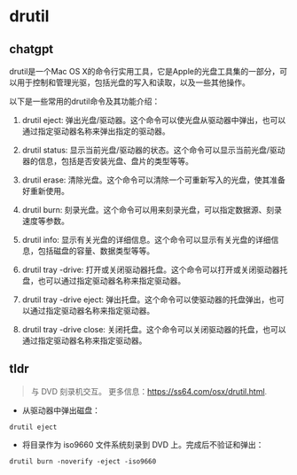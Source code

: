 # drutil 
## chatgpt 
drutil是一个Mac OS X的命令行实用工具，它是Apple的光盘工具集的一部分，可以用于控制和管理光驱，包括光盘的写入和读取，以及一些其他操作。

以下是一些常用的drutil命令及其功能介绍：

1. drutil eject: 弹出光盘/驱动器。这个命令可以使光盘从驱动器中弹出，也可以通过指定驱动器名称来弹出指定的驱动器。

2. drutil status: 显示当前光盘/驱动器的状态。这个命令可以显示当前光盘/驱动器的信息，包括是否安装光盘、盘片的类型等等。

3. drutil erase: 清除光盘。这个命令可以清除一个可重新写入的光盘，使其准备好重新使用。

4. drutil burn: 刻录光盘。这个命令可以用来刻录光盘，可以指定数据源、刻录速度等参数。

5. drutil info: 显示有关光盘的详细信息。这个命令可以显示有关光盘的详细信息，包括磁盘的容量、数据类型等等。

6. drutil tray -drive: 打开或关闭驱动器托盘。这个命令可以打开或关闭驱动器托盘，也可以通过指定驱动器名称来指定驱动器。

7. drutil tray -drive eject: 弹出托盘。这个命令可以使驱动器的托盘弹出，也可以通过指定驱动器名称来指定驱动器。

8. drutil tray -drive close: 关闭托盘。这个命令可以关闭驱动器的托盘，也可以通过指定驱动器名称来指定驱动器。 

## tldr 
 
> 与 DVD 刻录机交互。
> 更多信息：<https://ss64.com/osx/drutil.html>.

- 从驱动器中弹出磁盘：

`drutil eject`

- 将目录作为 iso9660 文件系统刻录到 DVD 上。完成后不验证和弹出：

`drutil burn -noverify -eject -iso9660`
